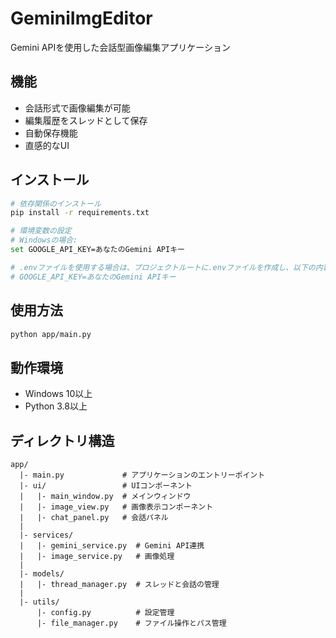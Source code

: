 # GeminiImgEditor

Gemini APIを使用した会話型画像編集アプリケーション

## 機能

- 会話形式で画像編集が可能
- 編集履歴をスレッドとして保存
- 自動保存機能
- 直感的なUI

## インストール

```bash
# 依存関係のインストール
pip install -r requirements.txt

# 環境変数の設定
# Windowsの場合:
set GOOGLE_API_KEY=あなたのGemini APIキー

# .envファイルを使用する場合は、プロジェクトルートに.envファイルを作成し、以下の内容を追加:
# GOOGLE_API_KEY=あなたのGemini APIキー
```

## 使用方法

```bash
python app/main.py
```

## 動作環境

- Windows 10以上
- Python 3.8以上

## ディレクトリ構造

```
app/
  |- main.py             # アプリケーションのエントリーポイント
  |- ui/                 # UIコンポーネント
  |   |- main_window.py  # メインウィンドウ
  |   |- image_view.py   # 画像表示コンポーネント
  |   |- chat_panel.py   # 会話パネル
  |
  |- services/
  |   |- gemini_service.py  # Gemini API連携
  |   |- image_service.py   # 画像処理
  |
  |- models/
  |   |- thread_manager.py  # スレッドと会話の管理
  |
  |- utils/
      |- config.py          # 設定管理
      |- file_manager.py    # ファイル操作とパス管理
